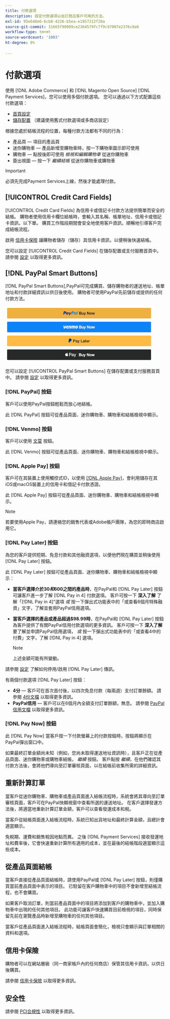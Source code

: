```yaml
---
title: 付款選項
description: 設定付款選項以自訂商店客戶可用的方法。
exl-id: 95e648e6-6cb8-4226-b5ea-e1857212f20a
source-git-commit: 31665f90909ce2364579fc7f9c97087e2376c0a6
workflow-type: tm+mt
source-wordcount: '1003'
ht-degree: 0%

---
```


# 付款選項

使用 [!DNL Adobe Commerce] 和 [!DNL Magento Open Source] [!DNL Payment Services]，您可以使用多個付款選項。 您可以通過以下方式配置這些付款選項：

* [首頁設定](payments-home.md)
* [儲存配置](configure-admin.md) （建議使用舊式付款選項或多商店設定）

根據您處於結帳流程的位置，每種付款方法都有不同的行為：

* 產品頁 — 項目的產品頁
* 迷你購物車 — 產品新增至購物車時，按一下購物車圖示即可使用
* 購物車 — 點按後即可使用 _檢視和編輯購物車_ 從迷你購物車
* 簽出視圖 — 按一下 _繼續結帳_ 從迷你購物車或購物車

>[!IMPORTANT]
>
>必須先完成Payment Services上線，然後才能處理付款。

## [!UICONTROL Credit Card Fields]

[!UICONTROL Credit Card Fields] 為信用卡或借記卡付款方法提供簡單而安全的結帳。 購物者使用信用卡欄位結帳時，會輸入其名稱、帳單地址、信用卡或借記卡資訊，以下單。 購買工作階段期間會安全地使用客戶資訊，順暢地引導客戶完成結帳流程。

啟用 [信用卡保險](#vaulting) 讓購物者儲存（儲存）其信用卡資訊，以便稍後快速結帳。

您可以設定 [!UICONTROL Credit Card Fields] 在儲存配置或支付服務首頁中。 請參閱 [設定](settings.md#credit-card-fields) 以取得更多資訊。

## [!DNL PayPal Smart Buttons]

[!DNL PayPal Smart Buttons],PayPal可完成購買、儲存購物者的運送地址、帳單地址和付款詳細資訊以供日後使用。 購物者可使用PayPal先前儲存或提供的任何付款方法。

![[!DNL PayPal Smart Buttons] 選項](assets/buttons-md.png)

您可以設定 [!UICONTROL PayPal Smart Buttons] 在儲存配置或支付服務首頁中。  請參閱 [設定](settings.md#payment-buttons) 以取得更多資訊。

### [!DNL PayPal] 按鈕

客戶可以使用PayPal按鈕輕鬆而放心地結帳。

此 [!DNL PayPal] 按鈕可從產品頁面、迷你購物車、購物車和結帳檢視中顯示。

### [!DNL Venmo] 按鈕

客戶可以使用 [文莫](https://venmo.com/) 按鈕。

此 [!DNL Venmo] 按鈕可從產品頁面、迷你購物車、購物車和結帳檢視中顯示。

### [!DNL Apple Pay] 按鈕

客戶可在其裝置上使用觸控式ID，以使用 [[!DNL Apple Pay]](https://www.apple.com/apple-pay/)，會利用儲存在其iOS或macOS裝置上的信用卡和借記卡付款憑證。

此 [!DNL Apple Pay] 按鈕可從產品頁面、迷你購物車、購物車和結帳檢視中顯示。

>[!NOTE]
>
> 若要使用Apple Pay，請連絡您的銷售代表或Adobe帳戶團隊，為您的即時商店啟用它。

### [!DNL Pay Later] 按鈕

為您的客戶提供短期、免息付款和其他融資選項，以便他們現在購買並稍後使用 [!DNL Pay Later] 按鈕。

此 [!DNL Pay Later] 按鈕可從產品頁面、迷你購物車、購物車和結帳檢視中顯示：

* **當客戶選擇介於$30和$600之間的產品時**，在PayPal和 [!DNL Pay Later] 按鈕可讓客戶進一步了解 [!DNL Pay in 4] 付款選項。 客戶可按一下 **深入了解** 了解「[!DNL Pay in 4]&quot;選項 _或_ 按一下彈出式功能表中的「或查看6個月特殊融資」文字，了解並套用PayPal信用選項。
* **當客戶選擇的產品或產品超過$98.99時**，在PayPal和 [!DNL Pay Later] 按鈕為客戶提供了有關PayPal信用付款選項的更多資訊。 客戶可按一下 **深入了解** 要了解並申請PayPal信用選項， _或_ 按一下彈出式功能表中的「或查看4中的付費」文字，了解 [!DNL Pay in 4] 選項。

   >[!NOTE]
   >
   >上述金額可能有所變動。

請參閱 [設定](settings.md#payment-buttons) 了解如何停用/啟用 [!DNL Pay Later] 傳訊。

有兩個付款選項 [!DNL Pay Later] 按鈕：

* **4分** — 客戶可在首次首付後，以四次免息付款（每兩週）支付訂單餘額。 請參閱 [4份文檔](https://www.paypal.com/us/digital-wallet/ways-to-pay/buy-now-pay-later) 以取得更多資訊。
* **PayPal信用** — 客戶可以在6個月內全額支付訂單餘額，無息。 請參閱 [PayPal信用文檔](https://www.paypal.com/us/webapps/mpp/paypal-credit) 以取得更多資訊。

### [!DNL Pay Now] 按鈕

此 [!DNL Pay Now] 當客戶按一下付款螢幕上的付款按鈕時，按鈕將顯示在PayPal彈出窗口中。

如果最終訂單金額尚未知（例如，您尚未取得運送地址資訊時），且客戶正在從產品頁面、迷你購物車或購物車結帳， _繼續_ 按鈕。 客戶點按 _繼續_，在他們確認其付款方法後，會將他們導向至訂單審核頁面，以在結帳前收集所需的詳細資訊。

## 重新計算訂單

當客戶從迷你購物車、購物車或產品頁面進入結帳流程時，系統會將其導向至訂單審核頁面，客戶可在PayPal快顯視窗中查看所選的運送地址。 在客戶選擇發運方法後，將適當地重新計算訂單金額，客戶可以查看發運成本和稅。

當客戶從結帳頁面進入結帳流程時，系統已知出貨地址和最終計算金額，且總計會適當顯示。

免稅期、運費和銷售稅因地點而異。 之後 [!DNL Payment Services] 接收發運地址和費率後，它會快速重新計算所有適用的成本，並在最後的結帳階段適當顯示這些成本。

## 從產品頁面結帳

當客戶直接從產品頁面結帳時，請使用PayPal或 [!DNL Pay Later] 按鈕，則僅購買當前產品頁面中表示的項目。 已駐留在客戶購物車中的項目不會新增至結帳流程，也不會購買。

如果客戶取消訂單，則當前產品頁面中的項目將添加到客戶的購物車中，並加入購物車中出現的任何其他項目。 此功能可讓客戶快速購買目前檢視的項目，同時保留先前在瀏覽產品時新增至購物車的任何其他項目。

當客戶從產品頁面進入結帳流程時，結帳頁面會簡化，檢視只會顯示與訂單相關的資料和選項。

## 信用卡保險

購物者可以在網站層級（同一商家帳戶內的任何商店）保管其信用卡資訊，以供日後購買。

請參閱 [信用卡保險](vaulting.md) 以取得更多資訊。

## 安全性

請參閱 [PCI合規性](security.md#pci-compliance) 以取得更多資訊。
